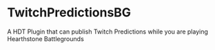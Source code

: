 # TwitchPredictionsBG
A HDT Plugin that can publish Twitch Predictions while you are playing Hearthstone Battlegrounds
